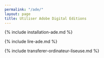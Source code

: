 ```yaml
---
permalink: "/ade/"
layout: page
title: Utiliser Adobe Digital Editions
---
```


{% include installation-ade.md %}

{% include lire-ade.md %}

{% include transferer-ordinateur-liseuse.md %}
